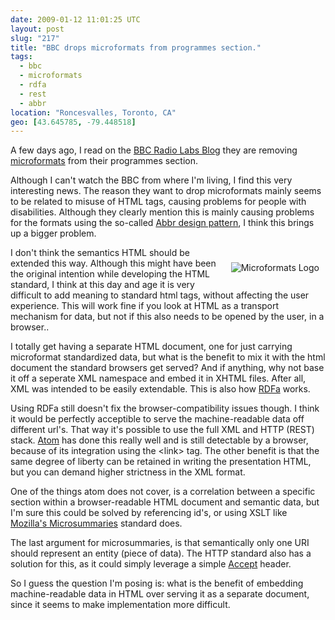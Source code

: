 ```yaml
---
date: 2009-01-12 11:01:25 UTC
layout: post
slug: "217"
title: "BBC drops microformats from programmes section."
tags:
  - bbc
  - microformats
  - rdfa
  - rest
  - abbr
location: "Roncesvalles, Toronto, CA"
geo: [43.645785, -79.448518]
---
```

<p>
  A few days ago, I read on the 
  <a href="http://www.bbc.co.uk/blogs/radiolabs/2008/06/removing_microformats_from_bbc.shtml">BBC Radio Labs Blog</a> they are removing <a href="http://microformats.org/">microformats</a> from their programmes section.
</p> 

<p>Although I can't watch the BBC from where I'm living, I find this very interesting news. The reason they want to drop microformats mainly seems to be related to misuse of HTML tags, causing problems for people with disabilities. Although they clearly mention this is mainly causing problems for the formats using the so-called <a href="http://microformats.org/wiki/abbr-design-pattern">Abbr design pattern</a>, I think this brings up a bigger problem.</p>

<p style="float: right; padding: 10px;"><img src="http://microformats.org/wiki/skins/Microformats/images/logo.gif" alt="Microformats Logo" /></p>

<p>I don't think the semantics HTML should be extended this way. Although this might have been the original intention while developing the HTML standard, I think at this day and age it is very difficult to add meaning to standard html tags, without affecting the user experience. This will work fine if you look at HTML as a transport mechanism for data, but not if this also needs to be opened by the user, in a browser..</p>

<p>I totally get having a separate HTML document, one for just carrying microformat standardized data, but what is the benefit to mix it with the html document the standard browsers get served? And if anything, why not base it off a seperate XML namespace and embed it in XHTML files. After all, XML was intended to be easily extendable. This is also how <a href="http://www.w3.org/TR/xhtml-rdfa-primer/">RDFa</a> works.</p>

<p>Using RDFa still doesn't fix the browser-compatibility issues though. I think it would be perfectly acceptible to serve the machine-readable data off different url's. That way it's possible to use the full XML and HTTP (REST) stack. <a href="http://atomenabled.org/">Atom</a> has done this really well and is still detectable by a browser, because of its integration using the &lt;link&gt; tag. The other benefit is that the same degree of liberty can be retained in writing the presentation HTML, but you can demand higher strictness in the XML format.</p>

<p>One of the things atom does not cover, is a correlation between a specific section within a browser-readable HTML document and semantic data, but I'm sure this could be solved by referencing id's, or using XSLT like <a href="https://wiki.mozilla.org/Microsummaries">Mozilla's Microsummaries</a> standard does.</p>

<p>The last argument for microsummaries, is that semantically only one URI should represent an entity (piece of data). The HTTP standard also has a solution for this, as it could simply leverage a simple <a href="http://www.w3.org/Protocols/rfc2616/rfc2616-sec14.html#sec14.1">Accept</a> header.</p>

<p>So I guess the question I'm posing is: what is the benefit of embedding machine-readable data in HTML over serving it as a separate document, since it seems to make implementation more difficult.</p>
